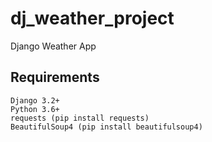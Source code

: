 # dj_weather_project
Django Weather App

## Requirements

    Django 3.2+
    Python 3.6+
    requests (pip install requests)
    BeautifulSoup4 (pip install beautifulsoup4)
    
